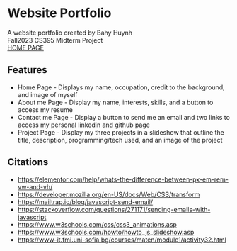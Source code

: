 # Website Portfolio
A website portfolio created by Bahy Huynh\
Fall2023 CS395 Midterm Project\
[HOME PAGE](https://darkignister.github.io/websiteport/home.html)


## Features
* Home Page - Displays my name, occupation, credit to the background, and image of myself
* About me Page - Display my name, interests, skills, and a button to access my resume
* Contact me Page - Display a button to send me an email and two links to access my personal linkedin and github page
* Project Page - Display my three projects in a slideshow that outline the title, description, programming/tech used, and an image of the project
## Citations
* https://elementor.com/help/whats-the-difference-between-px-em-rem-vw-and-vh/
* https://developer.mozilla.org/en-US/docs/Web/CSS/transform
* https://mailtrap.io/blog/javascript-send-email/
* https://stackoverflow.com/questions/271171/sending-emails-with-javascript
* https://www.w3schools.com/css/css3_animations.asp
* https://www.w3schools.com/howto/howto_js_slideshow.asp
* https://www-it.fmi.uni-sofia.bg/courses/maten/module1/activity32.html
